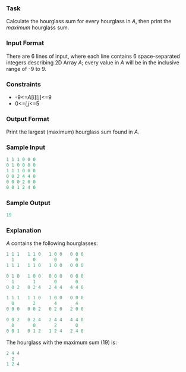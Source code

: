 ### Task
Calculate the hourglass sum for every hourglass in *A*, then print the *maximum* hourglass sum.

### Input Format

There are 6 lines of input, where each line contains 6 space-separated integers describing 2D Array *A*; every value in *A* will be in the inclusive range of -9 to 9.

### Constraints
* -9<=*A*[i][j]<=9
* 0<=*i,j*<=5
### Output Format

Print the largest (maximum) hourglass sum found in *A*.

### Sample Input
```javascript
1 1 1 0 0 0
0 1 0 0 0 0
1 1 1 0 0 0
0 0 2 4 4 0
0 0 0 2 0 0
0 0 1 2 4 0
```
### Sample Output
```javascript
19
```
### Explanation

*A* contains the following hourglasses:
```javascript
1 1 1   1 1 0   1 0 0   0 0 0
  1       0       0       0
1 1 1   1 1 0   1 0 0   0 0 0

0 1 0   1 0 0   0 0 0   0 0 0
  1       1       0       0
0 0 2   0 2 4   2 4 4   4 4 0

1 1 1   1 1 0   1 0 0   0 0 0
  0       2       4       4
0 0 0   0 0 2   0 2 0   2 0 0

0 0 2   0 2 4   2 4 4   4 4 0
  0       0       2       0
0 0 1   0 1 2   1 2 4   2 4 0
```
The hourglass with the maximum sum (19) is:
```javascript
2 4 4
  2
1 2 4
```
